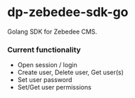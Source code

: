 # dp-zebedee-sdk-go
Golang SDK for Zebedee CMS.

### Current functionality
- Open session / login
- Create user, Delete user, Get user(s)
- Set user password
- Set/Get user permissions
